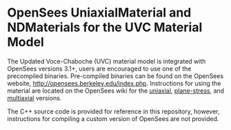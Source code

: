 # OpenSees UniaxialMaterial and NDMaterials for the UVC Material Model

The Updated Voce-Chaboche (UVC) material model is integrated with OpenSees versions 3.1+, users are encouraged to use one of the precompiled binaries.
Pre-compiled binaries can be found on the OpenSees website, http://opensees.berkeley.edu/index.php.
Instructions for using the material are located on the OpenSees wiki for the [uniaxial](https://opensees.berkeley.edu/wiki/index.php/UVCuniaxial_(Updated_Voce-Chaboche)), [plane-stress](https://opensees.berkeley.edu/wiki/index.php/UVCuniaxial_(Updated_Voce-Chaboche)), and [multiaxial](https://opensees.berkeley.edu/wiki/index.php/UVCuniaxial_(Updated_Voce-Chaboche)) versions.

The C++ source code is provided for reference in this repository, however, instructions for compiling a custom version of OpenSees are not provided.

